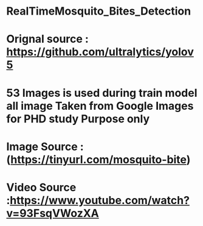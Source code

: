 # RealTimeMosquito_Bites_Detection
# Orignal source : https://github.com/ultralytics/yolov5
# 53 Images is used during train model all image Taken from Google Images for PHD study Purpose only 
# Image Source :(https://tinyurl.com/mosquito-bite)
# Video Source :https://www.youtube.com/watch?v=93FsqVWozXA
